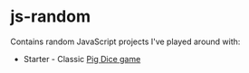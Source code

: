 # js-random

Contains random JavaScript projects I've played around with:
* Starter - Classic [Pig Dice game](https://en.wikipedia.org/wiki/Pig_(dice_game))
